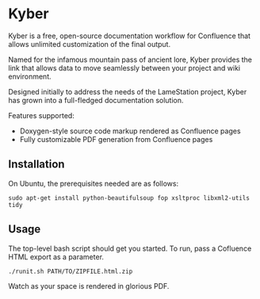 Kyber
=====

Kyber is a free, open-source documentation workflow for
Confluence that allows unlimited customization of the final output.

Named for the infamous mountain pass of ancient lore, Kyber provides
the link that allows data to move seamlessly between your project
and wiki environment.

Designed initially to address the needs of the LameStation
project, Kyber has grown into a full-fledged documentation solution.

Features supported:

* Doxygen-style source code markup rendered as Confluence pages
* Fully customizable PDF generation from Confluence pages

## Installation

On Ubuntu, the prerequisites needed are as follows:

    sudo apt-get install python-beautifulsoup fop xsltproc libxml2-utils tidy

## Usage

The top-level bash script should get you started. To run, pass a Cofluence
HTML export as a parameter.

    ./runit.sh PATH/TO/ZIPFILE.html.zip

Watch as your space is rendered in glorious PDF.

